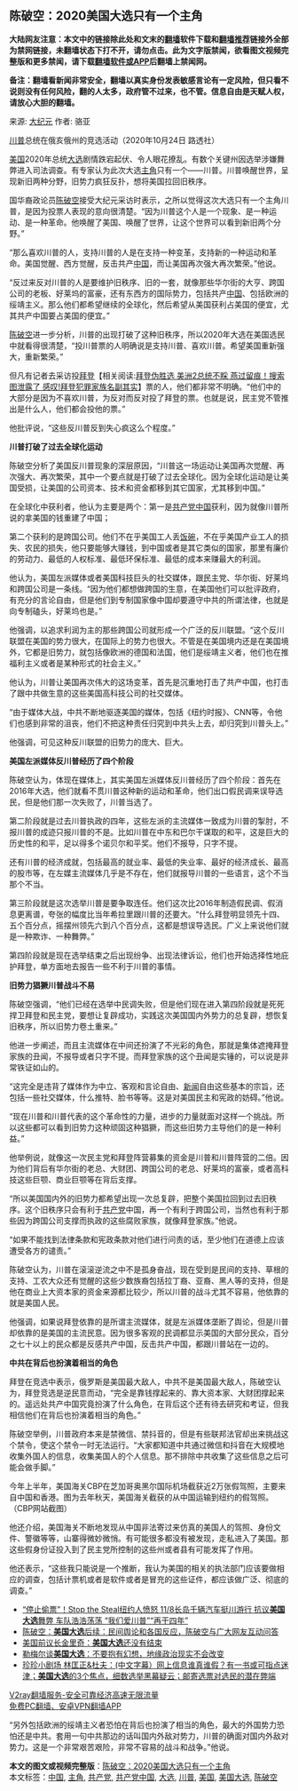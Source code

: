  <h2>陈破空：2020美国大选只有一个主角</h2> <p class="notice"><b>大陆网友注意：本文中的链接除此处和文末的<a href="https://github.com/bannedbook/fanqiang" >翻墙</a>软件下载和<a href="https://github.com/killgcd/justmysocks/blob/master/README.md">翻墙推荐</a>链接外全部为禁网链接，未翻墙状态下打不开，请勿点击。此为文字版禁闻，欲看图文视频完整版和更多禁闻，请下载<a href="https://github.com/bannedbook/fanqiang">翻墙软件或APP</a>后翻墙上禁闻网。</p><p>备注：翻墙看新闻非常安全，翻墙以真实身份发表敏感言论有一定风险，但只看不说则没有任何风险，翻的人太多，政府管不过来，也不管。信息自由是天赋人权，请放心大胆的翻墙。</b></p>  <div class="entry"> <p>来源:&nbsp;<span class='wp_keywordlink_affiliate'><a href="http://www.epochtimes.com/" title="大纪元" target="_blank">大纪元</a></span>                            作者:&nbsp;骆亚                                                 </p> <p><a href="https://www.bannedbook.org/bnews/tag/%e5%b7%9d%e6%99%ae/" class="st_tag internal_tag" rel="tag" title="标签 川普 下的日志">川普</a>总统在俄亥俄州的竞选活动（2020年10月24日 路透社）</p> <p><a href="https://www.bannedbook.org/bnews/tag/%e7%be%8e%e5%9b%bd/" class="st_tag internal_tag" rel="tag" title="标签 美国 下的日志">美国</a>2020年总统<a href="https://www.bannedbook.org/bnews/tag/%e5%a4%a7%e9%80%89/" class="st_tag internal_tag" rel="tag" title="标签 大选 下的日志">大选</a>剧情跌宕起伏、令人眼花撩乱。有数个关键州因选举涉嫌舞弊进入司法调查。有专家认为此次大选<a href="https://www.bannedbook.org/bnews/tag/%E4%B8%BB%E8%A7%92/" class="st_tag internal_tag" rel="tag" title="标签 主角 下的日志">主角</a>只有一个——川普。川普唤醒世界，呈现新旧两种分野，旧势力疯狂反扑，想将美国拉回旧秩序。</p> <p>国华裔政论员<span class='wp_keywordlink'><a href="https://www.bannedbook.org/forum10/topic353.html" title="陈破空" target="_blank">陈破空</a></span>接受大纪元采访时表示，之所以觉得这次大选只有一个主角川普，是因为投票人表现的意向很清楚。“因为川普这个人是一个现象、是一种运动、是一种革命。他唤醒了美国、唤醒了世界，让这个世界可以看到新旧两个分野。”</p> <p>“那么喜欢川普的人，支持川普的人是在支持一种变革，支持新的一种运动和革命。美国觉醒、西方觉醒，反击共产<span class='wp_keywordlink_affiliate'><a href="https://www.bannedbook.org/" title="中国" target="_blank">中国</a></span>，而让美国再次强大再次繁荣。”他说。</p> <p>“反过来反对川普的人是要维护旧秩序、旧的一套，就像那些华尔街的大亨、跨国公司的老板、好莱坞的富豪，还有东西方的国际势力，包括共产<a href="https://www.bannedbook.org/bnews/tag/%E4%B8%AD%E5%9B%BD/" class="st_tag internal_tag" rel="tag" title="标签 中国 下的日志">中国</a>、包括欧洲的绥靖主义。那么他们都希望继续的全球化，然后希望从美国获利占美国的便宜，尤其共产中国要占美国的便宜。”</p> <p><a href="https://www.bannedbook.org/bnews/tag/%e9%99%88%e7%a0%b4%e7%a9%ba/" class="st_tag internal_tag" rel="tag" title="标签 陈破空 下的日志">陈破空</a>进一步分析，川普的出现打破了这种旧秩序，所以2020年大选在美国选民中就看得很清楚，“投川普票的人明确说是支持川普、喜欢川普。希望美国重新强大，重新繁荣。”</p> <p>但凡有记者去采访投<span class='wp_keywordlink'><a href="https://www.bannedbook.org/bnews/comments/20201018/1415809.html" title="“硬盘门”再爆：拿中共华信10％股的“大人物”正是拜登" target="_blank">拜登</a></span>【相关阅读:<a href='https://www.bannedbook.org/bnews/topimagenews/20201108/1427900.html' target='_blank'>拜登伪胜选 美洲2总统不睬 燕过留痕！搜索图泄露了 感叹!拜登犯罪家族名副其实</a>】票的人，他们都非常不明确。“他们中的大部分是因为不喜欢川普，为反对而反对投了拜登的票。也就是说，民主党不管推出是什么人，他们都会投他的票。”</p> <p>他批评说，“这些反川普反到失心疯这么个程度。”</p> <p><strong>川普打破了过去全球化运动</strong></p>  <p>陈破空分析了美国反川普现象的深层原因，“川普这一场运动让美国再次觉醒、再次强大、再次繁荣，其中一个要点就是打破了过去全球化。因为全球化运动是让美国受损，让美国的公司资本、技术和资金都移到其它国家，尤其移到中国。”</p> <p>在全球化中获利者，他认为主要是两个：第一是<a href="https://www.bannedbook.org/bnews/tag/%e5%85%b1%e4%ba%a7%e5%85%9a%e4%b8%ad%e5%9b%bd/" class="st_tag internal_tag" rel="tag" title="标签 共产党中国 下的日志">共产党中国</a>获利，因为就像川普所说的拿美国的钱重建了中国；</p> <p>第二个获利的是跨国公司。他们不在乎美国工人丢<span class='wp_keywordlink'><a href="https://www.bannedbook.org/forum11/topic308.html" title="禁片：饭碗是党给的吗？" target="_blank">饭碗</a></span>，不在乎美国产业工人的损失、农民的损失，他只要能够大赚钱，到中国或者是其它类似的国家，那里有廉价的劳动力、最低的人权标准、最低环保标准、最低的成本来赚最大的利润。</p> <p>他认为，美国左派媒体或者美国科技巨头的社交媒体，跟民主党、华尔街、好莱坞和跨国公司是一条线。“因为他们都想做跨国的生意，在美国他们可以批评政府，有充分的言论自由，但是他们到专制国家像中国却要遵守中共的所谓法律，也就是向专制磕头，好莱坞也是。”</p> <p>他强调，以追求利润为主的那些跨国公司就形成一个广泛的反川联盟。“这个反川联盟在美国的势力很大，在国际上的势力也很大。不管是在美国境内还是在美国境外，它都是旧势力，就包括像欧洲的德国和法国，他们是绥靖主义者，他们也在推福利主义或者是某种形式的社会主义。”</p> <p>他认为，川普让美国再次伟大的这场变革，首先是沉重地打击了共产中国，也打击了跟中共做生意的这些美国高科技公司的社交媒体。</p> <p>“由于媒体大战，中共不断地驱逐美国的媒体，包括《纽约时报》、CNN等，令他们也感到非常的沮丧，他们不把这种责任归究到中共头上去，却归究到川普头上。”</p> <p>他强调，可见这种反川联盟的旧势力的庞大、巨大。</p> <p><strong>美国左派媒体反川普经历了四个阶段</strong></p> <p>陈破空认为，体现在媒体上，其实美国左派媒体反川普经历了四个阶段：首先在2016年大选，他们就看不贯川普这种新的运动和革命，他们出口假民调来误导选民，但是他们那一次失败了，川普当选了。</p>  <p>第二阶段就是过去川普执政的四年，这些左派的主流媒体一致成为川普的掣肘，不报川普的成迹只报川普的不是。比如川普在中东和巴尔干谋取的和平，这是巨大的历史性的和平，足以得多个诺贝尔和平奖。他们不报导，只字不提。</p> <p>还有川普的经济成就，包括最高的就业率、最低的失业率、最好的经济成长、最高的股市等，在左媒主流媒体几乎是不存在，他们就报导川普的一些语言，这个不当那个不当。</p> <p>第三阶段就是这次选举川普是要争取连任。他们这次比2016年制造假民调、假消息更离谱，夸张的幅度比当年希拉里跟川普的还要大。“什么拜登明显领先十四、五个百分点，摇摆州领先六到八个百分点，这都是想误导选民。广义上来说他们就是一种欺诈、一种舞弊。”</p> <p>第四阶段就是现在选举结束之后出现纷争、出现法律诉讼，他们也开始选择性地庇护拜登，单方面地去报告一些不利于川普的事情。</p> <p><strong>旧势力猖獗川普战斗不易</strong></p> <p>陈破空强调，“他们已经在选举中民调失败，但是他们现在进入第四阶段就是死死捍卫拜登和民主党，要想让复辟成功，实践这次美国国内外势力的总复辟，想恢复旧秩序，所以旧势力卷土重来。”</p> <p>他进一步阐述，而且主流媒体在中间还扮演了不光彩的角色，那就是集体遮掩拜登家族的丑闻，不报导或者只字不提。而拜登家族的这个丑闻是实锤的，可以说是非常铁证如山的。</p> <p>“这完全是违背了媒体作为中立、客观和言论自由、<span class='wp_keywordlink_affiliate'><a href="https://www.bannedbook.org/" title="新闻">新闻</a></span>自由这些基本的宗旨，还包括一些社交媒体，什么推特、脸书等等。这是对美国民主和宪政的妨碍。”他说。</p> <p>“现在川普和川普代表的这个革命性的力量，进步的力量就面对这样一个挑战。所以这些都可以看到旧势力这种顽固这种猖獗，而这些旧势力主导他们的是一种利益。”</p> <p>他举例说，就像这一次民主党和拜登阵营募集的资金是川普和川普阵营的二倍。因为他们背后有华尔街的老总、大财团、跨国公司的老总、好莱坞的富豪，或者高科技这些巨颚、商业巨颚等在背后支撑。</p>  <p>“所以美国国内外的旧势力都希望出现一次总复辟，把整个美国拉回到过去旧秩序。这个旧秩序只会有利于<a href="https://www.bannedbook.org/bnews/tag/%e5%85%b1%e4%ba%a7%e5%85%9a/" class="st_tag internal_tag" rel="tag" title="标签 共产党 下的日志">共产党</a>中国，再一个有利于跨国公司，当然也有利于那些因为跨国公司支撑而执政的这些腐败家族，就像拜登家族。”他说。</p> <p>“如果不能找到法律条款和宪政条款对他们进行问责的话，至少他们在道德上应该遭受各方的谴责。”</p> <p>陈破空认为，川普在滚滚逆流之中不是孤身奋战，现在受到是民间的支持、草根的支持、工农大众还有觉醒的这些少数族裔包括拉丁裔、亚裔、黑人等的支持，但是他在商业上大资本家的资金来源都比较少，所以川普的战斗尤其不容易，他依靠的就是美国人民。</p> <p>他强调，如果说拜登依靠的是所谓主流媒体，就是左派媒体垄断了舆论，但是川普却依靠的是美国的主流民意。因为很多客观的民调都显示美国的大部分民众，百分之七十以上的民众都是反感共产中国，反击共产中国，都跟川普站在一边的。</p> <p><strong>中共在背后也扮演着相当的角色</strong></p> <p>拜登在竞选中表示，俄罗斯是美国最大敌人，中共不是美国最大敌人，陈破空认为，拜登竞选是逆民意而动，“完全是靠钱撑起来的、靠大资本家、大财团撑起来的。遥远处共产中国究竟扮演了什么角色，在背后这个还有待去研究和考证，但我相信他们在背后也扮演着相当的角色。”</p> <p>陈破空举例，川普政府本来是禁微信、禁抖音的，但是有些联邦法官却出来挑战这个禁令，使这个禁令一时无法运行。“大家都知道中共通过微信和抖音在大规模地收集外国人的信息，收集美国人的个人信息。那不排除中共收集了这些信息之后可能会做手脚。”</p> <p>今年上半年，美国海关CBP在芝加哥奥黑尔国际机场截获近2万张假驾照，主要来自中国和香港。图为去年秋天，美国海关截获的从中国运输到纽约的假驾照。（CBP网站截图）</p> <p>他还介绍，美国海关不断地发现从中国非法寄过来仿真的美国人的驾照、身份文件、警徽等等，山寨得微妙微悄。有可能很多都没有被发现，走私进入了美国。那这些假身份证投入到了民主党所控制的这些州或者县有可能发挥了作用。</p> <p>他还表示，“这些我只能说是一个推断，我认为美国的相关的执法部门应该要做相应的调查，包括计票机或者是软件或者是冒充的这些证件，都应该做广泛、彻底的调查。”</p>  <ul class='op-related-articles' title='相关阅读'> <li><a href='https://www.bannedbook.org/bnews/bannedvideo/20201109/1428055.html' target='_blank'>“停止偷票”！Stop the Steal纽约人愤怒  11/8长岛千辆汽车挺川游行 抗议<b>美国大选</b>舞弊  车队浩浩荡荡  “我们爱川普”“再干四年”</a></li> <li><a href='https://www.bannedbook.org/bnews/cbnews/20201109/1428007.html' target='_blank'>陈破空：<b>美国大选</b>后续：民间舆论和各国反应，陈破空与广大网友互动问答</a></li> <li><a href='https://www.bannedbook.org/bnews/cbnews/20201109/1427977.html' target='_blank'>美国前议长金里奇：<b>美国大选</b>还没有结束</a></li> <li><a href='https://www.bannedbook.org/bnews/worldnews/usa/20201108/1427966.html' target='_blank'>勒梅尔谈<b>美国大选</b>：不要抱有幻想，地缘政治现实不会改变</a></li> <li><a href='https://www.bannedbook.org/bnews/bannedvideo/20201108/1427947.html' target='_blank'>珍珍小剧场 林匡正&杜夫：(中文字幕）网上信息谁真谁假？有一书或可指点迷津；<b>美国大选</b>的3个焦点，细数选举黑幕疑云；邮寄选票对选民的潜在弊端</a></li> </ul> <p class="texttj"> <a href="https://www.bannedbook.org/forum23/topic22702.html" target="_blank">V2ray翻墙服务-安全可靠经济高速无限流量</a><br/> <a href="https://github.com/bannedbook/fanqiang/wiki/%E7%A6%81%E9%97%BB%E7%BD%91%E5%AE%89%E5%8D%93%E7%BF%BB%E5%A2%99%E6%96%B0%E9%97%BBAPP" target="_blank">免费PC翻墙、安卓VPN翻墙APP</a></p><p>“另外包括欧洲的绥靖主义者恐怕在背后也扮演了相当的角色，最大的外国势力恐怕还是中共。套用一句中共那边的话叫国内外敌对势力，川普的确面对国内外敌对势力。这是一个非常艰苦艰险，非常不容易的战斗和战争。”他说。</p><a name='sharetosocial'></a>       <div><b>本文的图文或视频完整版</b>：<a href='https://www.bannedbook.org/bnews/cbnews/20201109/1428092.html'>陈破空：2020美国大选只有一个主角</a></div>  </div><!--END ENTRY--> <div class="postfooter"> <div>本文标签：<a href="https://www.bannedbook.org/bnews/tag/%E4%B8%AD%E5%9B%BD/" rel="tag">中国</a>, <a href="https://www.bannedbook.org/bnews/tag/%E4%B8%BB%E8%A7%92/" rel="tag">主角</a>, <a href="https://www.bannedbook.org/bnews/tag/%e5%85%b1%e4%ba%a7%e5%85%9a/" rel="tag">共产党</a>, <a href="https://www.bannedbook.org/bnews/tag/%e5%85%b1%e4%ba%a7%e5%85%9a%e4%b8%ad%e5%9b%bd/" rel="tag">共产党中国</a>, <a href="https://www.bannedbook.org/bnews/tag/%e5%a4%a7%e9%80%89/" rel="tag">大选</a>, <a href="https://www.bannedbook.org/bnews/tag/%e5%b7%9d%e6%99%ae/" rel="tag">川普</a>, <a href="https://www.bannedbook.org/bnews/tag/%e7%be%8e%e5%9b%bd/" rel="tag">美国</a>, <a href="https://www.bannedbook.org/bnews/tag/%e7%be%8e%e5%9b%bd%e5%a4%a7%e9%80%89/" rel="tag">美国大选</a>, <a href="https://www.bannedbook.org/bnews/tag/%e9%99%88%e7%a0%b4%e7%a9%ba/" rel="tag">陈破空</a></div>  </div><!--END POSTFOOTER--> 